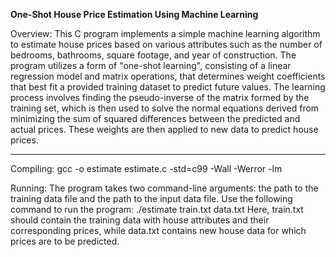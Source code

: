 **One-Shot House Price Estimation Using Machine Learning**

Overview:
This C program implements a simple machine learning algorithm to estimate house prices based on various attributes such as the number of bedrooms, bathrooms, square footage, and year of construction. The program utilizes a form of "one-shot learning", consisting of a linear regression model and matrix operations, that determines weight coefficients that best fit a provided training dataset to predict future values. The learning process involves finding the pseudo-inverse of the matrix formed by the training set, which is then used to solve the normal equations derived from minimizing the sum of squared differences between the predicted and actual prices. These weights are then applied to new data to predict house prices. 

________________________________________________________

Compiling:
gcc -o estimate estimate.c -std=c99 -Wall -Werror -lm

Running:
The program takes two command-line arguments: the path to the training data file and the path to the input data file. Use the following command to run the program:
./estimate train.txt data.txt
Here, train.txt should contain the training data with house attributes and their corresponding prices, while data.txt contains new house data for which prices are to be predicted.
